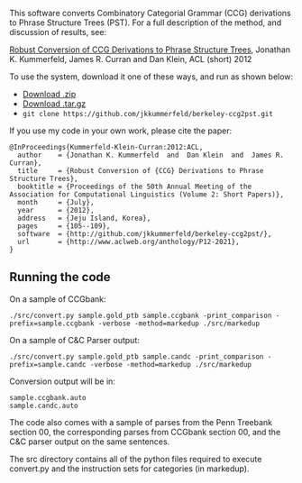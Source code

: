 This software converts Combinatory Categorial Grammar (CCG) derivations to Phrase Structure Trees (PST).  For a full description of the method, and discussion of results, see:

[Robust Conversion of CCG Derivations to Phrase Structure Trees](https://aclweb.org/anthology/P/P12/P12-2021.pdf),
Jonathan K. Kummerfeld, James R. Curran and Dan Klein,
ACL (short) 2012

To use the system, download it one of these ways, and run as shown below:

- [Download .zip](https://github.com/jkkummerfeld/berkeley-ccg2pst/zipball/master)
- [Download .tar.gz](https://github.com/jkkummerfeld/berkeley-ccg2pst/tarball/master)
- `git clone https://github.com/jkkummerfeld/berkeley-ccg2pst.git`

If you use my code in your own work, please cite the paper:

```
@InProceedings{Kummerfeld-Klein-Curran:2012:ACL,
  author    = {Jonathan K. Kummerfeld  and  Dan Klein  and  James R. Curran},
  title     = {Robust Conversion of {CCG} Derivations to Phrase Structure Trees},
  booktitle = {Proceedings of the 50th Annual Meeting of the Association for Computational Linguistics (Volume 2: Short Papers)},
  month     = {July},
  year      = {2012},
  address   = {Jeju Island, Korea},
  pages     = {105--109},
  software  = {http://github.com/jkkummerfeld/berkeley-ccg2pst/},
  url       = {http://www.aclweb.org/anthology/P12-2021},
}
```

## Running the code

On a sample of CCGbank:
```
./src/convert.py sample.gold_ptb sample.ccgbank -print_comparison -prefix=sample.ccgbank -verbose -method=markedup ./src/markedup
```

On a sample of C&C Parser output:
```
./src/convert.py sample.gold_ptb sample.candc -print_comparison -prefix=sample.candc -verbose -method=markedup ./src/markedup
```

Conversion output will be in:
```
sample.ccgbank.auto
sample.candc.auto
```

The code also comes with a sample of parses from the Penn Treebank section 00,
the corresponding parses from CCGbank section 00, and the C&C parser output on
the same sentences.

The src directory contains all of the python files required to execute
convert.py and the instruction sets for categories (in markedup).
